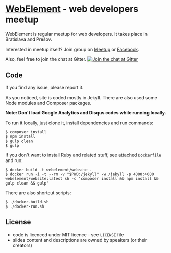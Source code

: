 [WebElement](http://webelement.sk) - web developers meetup
==========

WebElement is regular meetup for web developers. It takes place in Bratislava and Prešov.

Interested in meetup itself? Join group on [Meetup](http://meetup.com/webelement/) or [Facebook](https://facebook.com/groups/webelement).

Also, feel free to join the chat at Gitter. [![Join the chat at Gitter](https://img.shields.io/badge/Gitter-join%20chat-green.svg)](https://gitter.im/webelement/chat)

## Code

If you find any issue, please report it.

As you noticed, site is coded mostly in Jekyll. There are also used some Node modules and Composer packages.

**Note: Don't load Google Analytics and Disqus codes while running locally.**

To run it locally, just clone it, install dependencies and run commands:

    $ composer install
    $ npm install
    $ gulp clean
    $ gulp

If you don't want to install Ruby and related stuff, see attached `Dockerfile` and run:

    $ docker build -t webelement/website .
    $ docker run -i -t --rm -v "$PWD:/jekyll" -w /jekyll -p 4000:4000 webelement/website:latest sh -c 'composer install && npm install && gulp clean && gulp'

There are also shortcut scripts:

    $ ./docker-build.sh
    $ ./docker-run.sh

## License

- code is licenced under MIT licence - see `LICENSE` file
- slides content and descriptions are owned by speakers (or their creators)
